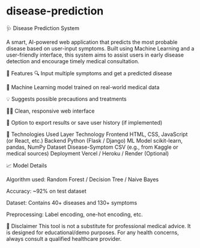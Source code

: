 # disease-prediction


🩺 Disease Prediction System

A smart, AI-powered web application that predicts the most probable disease based on user-input symptoms. Built using Machine Learning and a user-friendly interface, this system aims to assist users in early disease detection and encourage timely medical consultation.

📌 Features
🔍 Input multiple symptoms and get a predicted disease

🤖 Machine Learning model trained on real-world medical data

💡 Suggests possible precautions and treatments

🧑‍💻 Clean, responsive web interface

💾 Option to export results or save user history (if implemented)

🧠 Technologies Used
Layer	                Technology
Frontend	            HTML, CSS, JavaScript (or React, etc.)
Backend	                Python (Flask / Django)
ML Model	            scikit-learn, pandas, NumPy
Dataset	Disease-Symptom CSV (e.g., from Kaggle or medical sources)
Deployment	            Vercel / Heroku / Render (Optional)

📈 Model Details

Algorithm used: Random Forest / Decision Tree / Naive Bayes

Accuracy: ~92% on test dataset

Dataset: Contains 40+ diseases and 130+ symptoms

Preprocessing: Label encoding, one-hot encoding, etc.

🔐 Disclaimer
This tool is not a substitute for professional medical advice. It is designed for educational/demo purposes. For any health concerns, always consult a qualified healthcare provider.